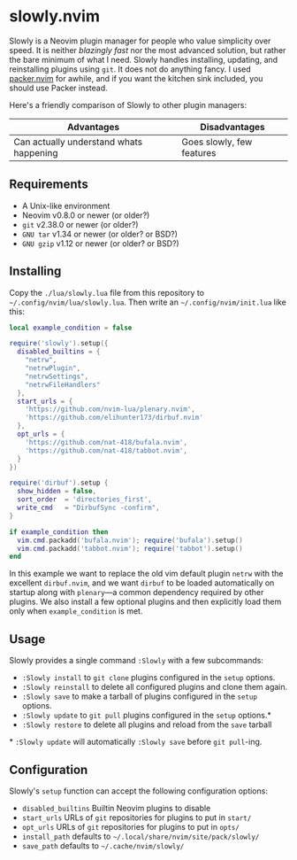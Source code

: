 slowly.nvim 
===========
Slowly is a Neovim plugin manager for people who value simplicity over speed.
It is neither *blazingly fast* nor the most advanced solution, but rather the
bare minimum of what I need. Slowly handles installing, updating, and
reinstalling plugins using `git`. It does not do anything fancy. I used
[packer.nvim](https://github.com/wbthomason/packer.nvim) for awhile,
and if you want the kitchen sink included, you should use Packer instead.

Here's a friendly comparison of Slowly to other plugin managers:

|                  Advantages              |       Disadvantages       |
| ---------------------------------------- | ------------------------- |
| Can actually understand whats happening  | Goes slowly, few features |

Requirements
------------
* A Unix-like environment
* Neovim v0.8.0  or newer (or older?)
* `git`      v2.38.0 or newer (or older?)
* `GNU tar`  v1.34   or newer (or older? or BSD?)
* `GNU gzip` v1.12   or newer (or older? or BSD?)

Installing
----------
Copy the `./lua/slowly.lua` file from this repository to
`~/.config/nvim/lua/slowly.lua`. Then write an
`~/.config/nvim/init.lua` like this:

```lua
local example_condition = false

require('slowly').setup({ 
  disabled_builtins = {
    "netrw",
    "netrwPlugin",
    "netrwSettings",
    "netrwFileHandlers"
  },
  start_urls = {
    'https://github.com/nvim-lua/plenary.nvim',
    'https://github.com/elihunter173/dirbuf.nvim'
  },
  opt_urls = {
    'https://github.com/nat-418/bufala.nvim',
    'https://github.com/nat-418/tabbot.nvim',
  }
})

require('dirbuf').setup {
  show_hidden = false,
  sort_order  = 'directories_first',
  write_cmd   = "DirbufSync -confirm",
}

if example_condition then
  vim.cmd.packadd('bufala.nvim'); require('bufala').setup()
  vim.cmd.packadd('tabbot.nvim'); require('tabbot').setup()
end
```

In this example we want to replace the old vim default plugin `netrw` with
the excellent `dirbuf.nvim`, and we want `dirbuf` to be loaded automatically on
startup along with `plenary`—a common dependency required by other plugins. 
We also install a few optional plugins and then explicitly load them only
when `example_condition` is met. 

Usage
-----
Slowly provides a single command `:Slowly` with a few subcommands:
* `:Slowly install`   to `git clone` plugins configured in the `setup` options.
* `:Slowly reinstall` to delete all configured plugins and clone them again.
* `:Slowly save`      to make a tarball of plugins configured in the `setup` options.
* `:Slowly update`    to `git pull` plugins configured in the `setup` options.\*
* `:Slowly restore`   to delete all plugins and reload from the `save` tarball

\* `:Slowly update` will automatically `:Slowly save` before `git pull`-ing.

Configuration
-------------
Slowly's `setup` function can accept the following configuration options:
* `disabled_builtins` Builtin Neovim plugins to disable
* `start_urls`        URLs of `git` repositories for plugins to put in `start/`
* `opt_urls`          URLs of `git` repositories for plugins to put in `opts/`
* `install_path`      defaults to `~/.local/share/nvim/site/pack/slowly/`
* `save_path`         defaults to `~/.cache/nvim/slowly/`

